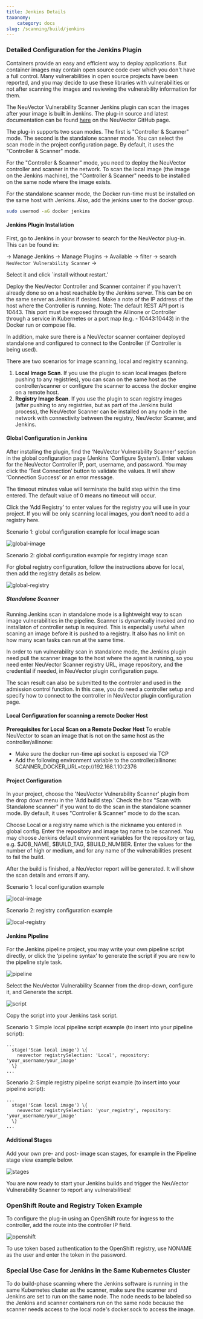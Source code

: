 ```yaml
---
title: Jenkins Details
taxonomy:
    category: docs
slug: /scanning/build/jenkins
---
```


### Detailed Configuration for the Jenkins Plugin

Containers provide an easy and efficient way to deploy applications. But container images may contain open source code over which you don't have a full control. Many vulnerabilities in open source projects have been reported, and you may decide to use these libraries with vulnerabilities or not after scanning the images and reviewing the vulnerability information for them.

The NeuVector Vulnerability Scanner Jenkins plugin can scan the images after your image is built in Jenkins. The plug-in source and latest documentation can be found [here](https://github.com/jenkinsci/neuvector-vulnerability-scanner-plugin) on the NeuVector GitHub page.

The plug-in supports two scan modes. The first is "Controller & Scanner" mode. The second is the standalone scanner mode. You can select the scan mode in the project configuration page. By default, it uses the "Controller & Scanner" mode.

For the "Controller & Scanner" mode, you need to deploy the NeuVector controller and scanner in the network. To scan the local image (the image on the Jenkins machine), the "Controller & Scanner" needs to be installed on the same node where the image exists.

For the standalone scanner mode, the Docker run-time must be installed on the same host with Jenkins. Also, add the jenkins user to the docker group.

```bash
sudo usermod -aG docker jenkins
```

#### Jenkins Plugin Installation

First, go to Jenkins in your browser to search for the NeuVector plug-in. This can be found in:

-&gt; Manage Jenkins -&gt; Manage Plugins -&gt; Available -&gt; filter -&gt; search `NeuVector Vulnerability Scanner` -&gt;

Select it and click `install without restart.'

Deploy the NeuVector Controller and Scanner container if you haven't already done so on a host reachable by the Jenkins server. This can be on the same server as Jenkins if desired. Make a note of the IP address of the host where the Controller is running. Note: The default REST API port is 10443. This port must be exposed through the Allinone or Controller through a service in Kubernetes or a port map (e.g. - 10443:10443) in the Docker run or compose file.

In addition, make sure there is a NeuVector scanner container deployed standalone and configured to connect to the Controller (if Controller is being used).

There are two scenarios for image scanning, local and registry scanning.

1. <strong>Local Image Scan</strong>. If you use the plugin to scan local images (before pushing to any registries), you can scan on the same host as the controller/scanner or configure the scanner to access the docker engine on a remote host.
1. <strong>Registry Image Scan</strong>. If you use the plugin to scan registry images (after pushing to any registries, but as part of the Jenkins build process), the NeuVector Scanner can be installed on any node in the network with connectivity between the registry, NeuVector Scanner, and Jenkins.

#### Global Configuration in Jenkins

After installing the plugin, find the ‘NeuVector Vulnerability Scanner’ section in the global configuration page (Jenkins ‘Configure System’). Enter values for the NeuVector Controller IP, port, username, and password. You may click the ‘Test Connection’ button to validate the values. It will show ‘Connection Success’ or an error message.

The timeout minutes value will terminate the build step within the time entered. The default value of 0 means no timeout will occur.

Click the ‘Add Registry’ to enter values for the registry you will use in your project. If you will be only scanning local images, you don’t need to add a registry here.

Scenario 1: global configuration example for local image scan

![global-image](jenkins1a.png)

Scenario 2: global configuration example for registry image scan

For global registry configuration, follow the instructions above for local, then add the registry details as below.

![global-registry](registry_console.png)

##### Standalone Scanner

Running Jenkins scan in standalone mode is a lightweight way to scan image vulnerabilities in the pipeline. Scanner is dynamically invoked and no installaton of controller setup is required. This is especially useful when scaning an image before it is pushed to a registry. It also has no limit on how many scan tasks can run at the same time.

In order to run vulnerability scan in standalone mode, the Jenkins plugin need pull the scanner image to the host where the agent is running, so you need enter NeuVector Scanner registry URL, image repository, and the credential if needed, in NeuVector plugin configuration page.

The scan result can also be submitted to the controler and used in the admission control function. In this case, you do need a controller setup and specify how to connect to the controller in NeuVector plugin configuration page.

#### Local Configuration for scanning a remote Docker Host

<strong>Prerequisites for Local Scan on a Remote Docker Host</strong>
To enable NeuVector to scan an image that is not on the same host as the controller/allinone:

+ Make sure the docker run-time api socket is exposed via TCP
+ Add the following environment variable to the controller/allinone: SCANNER_DOCKER_URL=tcp://192.168.1.10:2376

#### Project Configuration

In your project, choose the 'NeuVector Vulnerability Scanner' plugin from the drop down menu in the 'Add build step.' Check the box "Scan with Standalone scanner" if you want to do the scan in the standalone scanner mode. By default, it uses "Controller & Scanner" mode to do the scan. 

Choose Local or a registry name which is the nickname you entered in global config. Enter the repository and image tag name to be scanned. You may choose Jenkins default environment variables for the repository or tag, e.g. $JOB_NAME, $BUILD_TAG, $BUILD_NUMBER. Enter the values for the number of high or medium, and for any name of the vulnerabilities present to fail the build.

After the build is finished, a NeuVector report will be generated. It will show the scan details and errors if any.

Scenario 1: local configuration example

![local-image](jenkins_local.png)

Scenario 2: registry configuration example

![local-registry](jenkins_registry.png)

#### Jenkins Pipeline

For the Jenkins pipeline project, you may write your own pipeline script directly, or click the ‘pipeline syntax’ to generate the script if you are new to the pipeline style task.

![pipeline](jenkins5a.png)

Select the NeuVector Vulnerability Scanner from the drop-down, configure it, and Generate the script.

![script](jenkins6a.png)

Copy the script into your Jenkins task script.

Scenario 1: Simple local pipeline script example (to insert into your pipeline script):

```shell
...
  stage('Scan local image') \{
    neuvector registrySelection: 'Local', repository: 'your_username/your_image'
  \}
...
```

Scenario 2: Simple registry pipeline script example (to insert into your pipeline script):

```shell
...
  stage('Scan local image') \{
    neuvector registrySelection: 'your_registry', repository: 'your_username/your_image'
  \}
...
```

#### Additional Stages

Add your own pre- and post- image scan stages, for example in the Pipeline stage view example below.

![stages](jenkins7a.png)

You are now ready to start your Jenkins builds and trigger the NeuVector Vulnerability Scanner to report any vulnerabilities!

### OpenShift Route and Registry Token Example

To configure the plug-in using an OpenShift route for ingress to the controller, add the route into the controller IP field.

![openshift](rhos_jenkins_route.png)

To use token based authentication to the OpenShift registry, use NONAME as the user and enter the token in the password.

### Special Use Case for Jenkins in the Same Kubernetes Cluster

To do build-phase scanning where the Jenkins software is running in the same Kubernetes cluster as the scanner, make sure the scanner and Jenkins are set to run on the same node. The node needs to be labeled so the Jenkins and scanner containers run on the same node because the scanner needs access to the local node's docker.sock to access the image.
